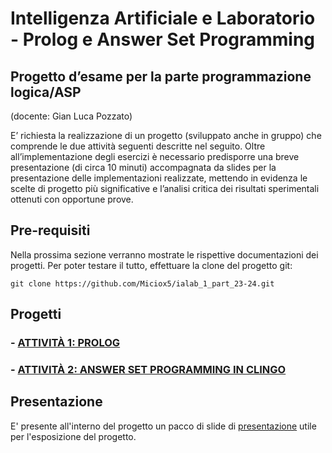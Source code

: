 # Intelligenza Artificiale e Laboratorio - Prolog e Answer Set Programming

## Progetto d’esame per la parte programmazione logica/ASP

(docente: Gian Luca Pozzato)

E’ richiesta la realizzazione di un progetto (sviluppato anche in gruppo) che comprende le due attività seguenti descritte nel seguito. Oltre all’implementazione degli esercizi è necessario predisporre una breve presentazione (di circa 10 minuti) accompagnata da slides per la presentazione delle implementazioni realizzate, mettendo in evidenza le scelte di progetto più significative e l’analisi critica dei risultati sperimentali ottenuti con opportune prove.

## Pre-requisiti

Nella prossima sezione verranno mostrate le rispettive documentazioni dei progetti.
Per poter testare il tutto, effettuare la clone del progetto git:

```shell
git clone https://github.com/Miciox5/ialab_1_part_23-24.git
```

## Progetti

### - [ATTIVITÀ 1: PROLOG](./prolog-project/README.md)

### - [ATTIVITÀ 2: ANSWER SET PROGRAMMING IN CLINGO](./asp-project/README.md)

## Presentazione

E' presente all'interno del progetto un pacco di slide di [presentazione](Presentazione.pdf) utile per l'esposizione del progetto.
